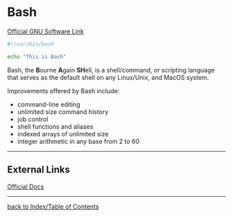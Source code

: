# Bash

[Official GNU Software Link](https://www.gnu.org/software/bash/)

```bash
#!/usr/bin/bash

echo "This is Bash"
```

Bash, the **B**ourne **A**gain **SH**ell, is a shell/command, or scripting language that serves as 
the default shell on any Linux/Unix, and MacOS system.

Improvements offered by Bash include:
* command-line editing
* unlimited size command history
* job control
* shell functions and aliases
* indexed arrays of unlimited size
* integer arithmetic in any base from 2 to 60


---
## External Links

[Official Docs](https://www.gnu.org/software/bash/manual/)


---
[back to Index/Table of Contents](index.md)
